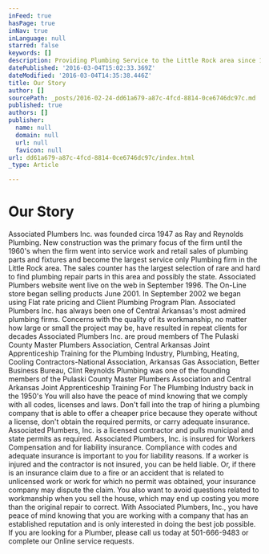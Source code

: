 ```yaml
---
inFeed: true
hasPage: true
inNav: true
inLanguage: null
starred: false
keywords: []
description: Providing Plumbing Service to the Little Rock area since 1947
datePublished: '2016-03-04T15:02:33.369Z'
dateModified: '2016-03-04T14:35:38.446Z'
title: Our Story
author: []
sourcePath: _posts/2016-02-24-dd61a679-a87c-4fcd-8814-0ce6746dc97c.md
published: true
authors: []
publisher:
  name: null
  domain: null
  url: null
  favicon: null
url: dd61a679-a87c-4fcd-8814-0ce6746dc97c/index.html
_type: Article

---
```

# Our Story

Associated Plumbers Inc. was founded circa 1947 as Ray and Reynolds Plumbing. New construction was the primary focus of the firm until the 1960's when the firm went into service work and retail sales of plumbing parts and fixtures and become the largest service only Plumbing firm in the Little Rock area. The sales counter has the largest selection of rare and hard to find plumbing repair parts in this area and possibly the state. Associated Plumbers website went live on the web in September 1996\. The On-Line store began selling products June 2001\. In September 2002 we began using Flat rate pricing and Client Plumbing Program Plan. Associated Plumbers Inc. has always been one of Central Arkansas's most admired plumbing firms. Concerns with the quality of its workmanship, no matter how large or small the project may be, have resulted in repeat clients for decades Associated Plumbers Inc. are proud members of The Pulaski County Master Plumbers Association, Central Arkansas Joint Apprenticeship Training for the Plumbing Industry, Plumbing, Heating, Cooling Contractors-National Association, Arkansas Gas Association, Better Business Bureau, Clint Reynolds Plumbing was one of the founding members of the Pulaski County Master Plumbers Association and Central Arkansas Joint Apprenticeship Training For The Plumbing Industry back in the 1950's You will also have the peace of mind knowing that we comply with all codes, licenses and laws. Don't fall into the trap of hiring a plumbing company that is able to offer a cheaper price because they operate without a license, don't obtain the required permits, or carry adequate insurance. Associated Plumbers, Inc. is a licensed contractor and pulls municipal and state permits as required. Associated Plumbers, Inc. is insured for Workers Compensation and for liability insurance. Compliance with codes and adequate insurance is important to you for liability reasons. If a worker is injured and the contractor is not insured, you can be held liable. Or, if there is an insurance claim due to a fire or an accident that is related to unlicensed work or work for which no permit was obtained, your insurance company may dispute the claim. You also want to avoid questions related to workmanship when you sell the house, which may end up costing you more than the original repair to correct. With Associated Plumbers, Inc., you have peace of mind knowing that you are working with a company that has an established reputation and is only interested in doing the best job possible. If you are looking for a Plumber, please call us today at 501-666-9483 or complete our Online service requests.